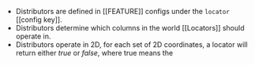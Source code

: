 - Distributors are defined in [[FEATURE]] configs under the `locator` [[config key]].
- Distributors determine which columns in the world [[Locators]] should operate in.
- Distributors operate in 2D, for each set of 2D coordinates, a locator will return either *true* or *false*, where true means the